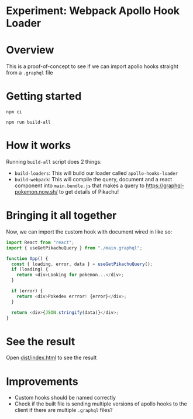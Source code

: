 # Experiment: Webpack Apollo Hook Loader

# Overview

This is a proof-of-concept to see if we can import apollo hooks straight from a `.graphql` file

# Getting started

`npm ci`

`npm run build-all`

# How it works

Running `build-all` script does 2 things:

- `build-loaders`: This will build our loader called `apollo-hooks-loader`
- `build-webpack`: This will compile the query, document and a react component into `main.bundle.js` that makes a query to https://graphql-pokemon.now.sh/ to get details of Pikachu!

# Bringing it all together

Now, we can import the custom hook with document wired in like so:

```typescript
import React from "react";
import { useGetPikachuQuery } from "./main.graphql";

function App() {
  const { loading, error, data } = useGetPikachuQuery();
  if (loading) {
    return <div>Looking for pokemon...</div>;
  }

  if (error) {
    return <div>Pokedex errror! {error}</div>;
  }

  return <div>{JSON.stringify(data)}</div>;
}
```

# See the result

Open [dist/index.html](./dist/index.html) to see the result

# Improvements

- Custom hooks should be named correctly
- Check if the built file is sending multiple versions of apollo hooks to the client if there are multiple `.graphql` files?
